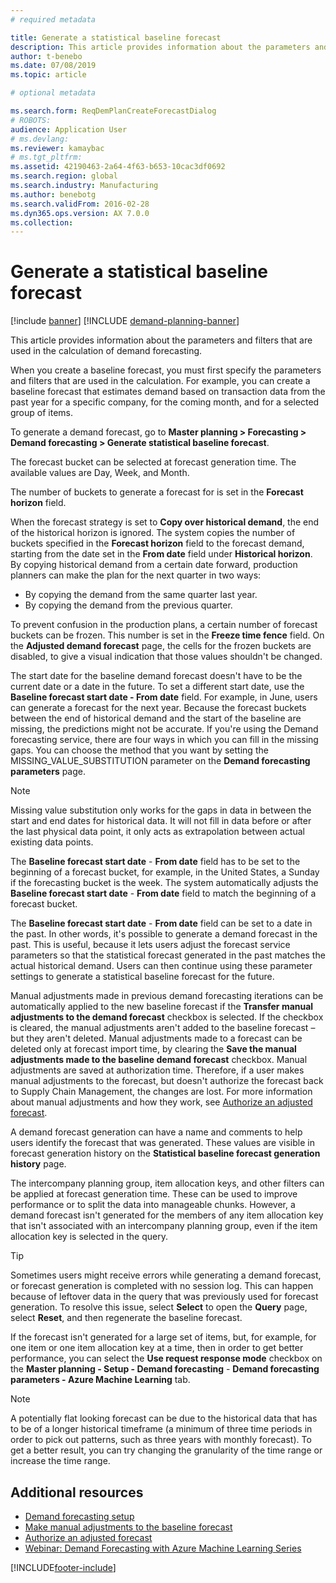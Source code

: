 ```yaml
---
# required metadata

title: Generate a statistical baseline forecast
description: This article provides information about the parameters and filters that are used in the calculation of demand forecasting. 
author: t-benebo
ms.date: 07/08/2019
ms.topic: article

# optional metadata

ms.search.form: ReqDemPlanCreateForecastDialog
# ROBOTS: 
audience: Application User
# ms.devlang: 
ms.reviewer: kamaybac
# ms.tgt_pltfrm: 
ms.assetid: 42190463-2a64-4f63-b653-10cac3df0692
ms.search.region: global
ms.search.industry: Manufacturing
ms.author: benebotg
ms.search.validFrom: 2016-02-28
ms.dyn365.ops.version: AX 7.0.0
ms.collection:
---
```


# Generate a statistical baseline forecast

[!include [banner](../includes/banner.md)]
[!INCLUDE [demand-planning-banner](../includes/demand-planning-banner.md)]

This article provides information about the parameters and filters that are used in the calculation of demand forecasting.

When you create a baseline forecast, you must first specify the parameters and filters that are used in the calculation. For example, you can create a baseline forecast that estimates demand based on transaction data from the past year for a specific company, for the coming month, and for a selected group of items.

To generate a demand forecast, go to **Master planning &gt; Forecasting &gt; Demand forecasting &gt; Generate statistical baseline forecast**.

The forecast bucket can be selected at forecast generation time. The available values are Day, Week, and Month.

The number of buckets to generate a forecast for is set in the **Forecast horizon** field.

When the forecast strategy is set to **Copy over historical demand**, the end of the historical horizon is ignored. The system copies the number of buckets specified in the **Forecast horizon** field to the forecast demand, starting from the date set in the **From date** field under **Historical horizon**. By copying historical demand from a certain date forward, production planners can make the plan for the next quarter in two ways:

- By copying the demand from the same quarter last year.
- By copying the demand from the previous quarter.

To prevent confusion in the production plans, a certain number of forecast buckets can be frozen. This number is set in the **Freeze time fence** field. On the **Adjusted demand forecast** page, the cells for the frozen buckets are disabled, to give a visual indication that those values shouldn't be changed.

The start date for the baseline demand forecast doesn't have to be the current date or a date in the future. To set a different start date, use the **Baseline forecast start date - From date** field. For example, in June, users can generate a forecast for the next year. Because the forecast buckets between the end of historical demand and the start of the baseline are missing, the predictions might not be accurate. If you're using the Demand forecasting service, there are four ways in which you can fill in the missing gaps. You can choose the method that you want by setting the MISSING\_VALUE\_SUBSTITUTION parameter on the **Demand forecasting parameters** page.

> [!NOTE]
> Missing value substitution only works for the gaps in data in between the start and end dates for historical data. It will not fill in data before or after the last physical data point, it only acts as extrapolation between actual existing data points.

The **Baseline forecast start date** - **From date** field has to be set to the beginning of a forecast bucket, for example, in the United States, a Sunday if the forecasting bucket is the week. The system automatically adjusts the **Baseline forecast start date** - **From date** field to match the beginning of a forecast bucket.

The **Baseline forecast start date** - **From date** field can be set to a date in the past. In other words, it's possible to generate a demand forecast in the past. This is useful, because it lets users adjust the forecast service parameters so that the statistical forecast generated in the past matches the actual historical demand. Users can then continue using these parameter settings to generate a statistical baseline forecast for the future.

Manual adjustments made in previous demand forecasting iterations can be automatically applied to the new baseline forecast if the **Transfer manual adjustments to the demand forecast** checkbox is selected. If the checkbox is cleared, the manual adjustments aren't added to the baseline forecast – but they aren't deleted. Manual adjustments made to a forecast can be deleted only at forecast import time, by clearing the **Save the manual adjustments made to the baseline demand forecast** checkbox. Manual adjustments are saved at authorization time. Therefore, if a user makes manual adjustments to the forecast, but doesn't authorize the forecast back to Supply Chain Management, the changes are lost. For more information about manual adjustments and how they work, see [Authorize an adjusted forecast](authorize-adjusted-forecast.md).

A demand forecast generation can have a name and comments to help users identify the forecast that was generated. These values are visible in forecast generation history on the **Statistical baseline forecast generation history** page.

The intercompany planning group, item allocation keys, and other filters can be applied at forecast generation time. These can be used to improve performance or to split the data into manageable chunks. However, a demand forecast isn't generated for the members of any item allocation key that isn't associated with an intercompany planning group, even if the item allocation key is selected in the query.

> [!TIP]
> Sometimes users might receive errors while generating a demand forecast, or forecast generation is completed with no session log. This can happen because of leftover data in the query that was previously used for forecast generation. To resolve this issue, select **Select** to open the **Query** page, select **Reset**, and then regenerate the baseline forecast.

If the forecast isn't generated for a large set of items, but, for example, for one item or one item allocation key at a time, then in order to get better performance, you can select the **Use request response mode** checkbox on the **Master planning - Setup - Demand forecasting** - **Demand forecasting parameters - Azure Machine Learning** tab.

> [!NOTE]
> A potentially flat looking forecast can be due to the historical data that has to be of a longer historical timeframe (a minimum of three time periods in order to pick out patterns, such as three years with monthly forecast). To get a better result, you can try changing the granularity of the time range or increase the time range.

## Additional resources

- [Demand forecasting setup](demand-forecasting-setup.md)
- [Make manual adjustments to the baseline forecast](manual-adjustments-baseline-forecast.md)
- [Authorize an adjusted forecast](authorize-adjusted-forecast.md)
- [Webinar: Demand Forecasting with Azure Machine Learning Series](https://aka.ms/DemandForecastingwithAzureMachineLearningSeries)

[!INCLUDE[footer-include](../../includes/footer-banner.md)]
